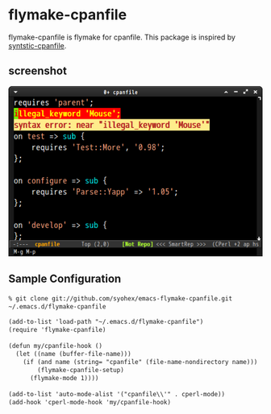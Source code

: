 # flymake-cpanfile
flymake-cpanfile is flymake for cpanfile.
This package is inspired by [syntstic-cpanfile](https://github.com/moznion/syntastic-cpanfile).


## screenshot

![flymake-cpanfile](image/flymake-cpanfile.png)


## Sample Configuration

```
% git clone git://github.com/syohex/emacs-flymake-cpanfile.git ~/.emacs.d/flymake-cpanfile
```

```elisp
(add-to-list 'load-path "~/.emacs.d/flymake-cpanfile")
(require 'flymake-cpanfile)

(defun my/cpanfile-hook ()
  (let ((name (buffer-file-name)))
    (if (and name (string= "cpanfile" (file-name-nondirectory name)))
        (flymake-cpanfile-setup)
      (flymake-mode 1))))

(add-to-list 'auto-mode-alist '("cpanfile\\'" . cperl-mode))
(add-hook 'cperl-mode-hook 'my/cpanfile-hook)
```
